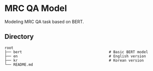 # MRC QA Model
Modeling MRC QA task based on BERT.

## Directory

    root
    ├── bert                                        # Basic BERT model
    ├── en                                          # English version
    ├── kr                                          # Korean version
    └── README.md